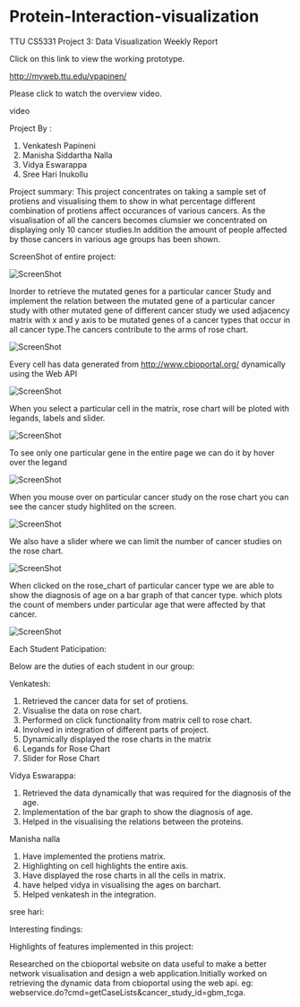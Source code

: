 # Protein-Interaction-visualization
TTU CS5331 Project 3: Data Visualization Weekly Report

Click on this link to view the working prototype. 

http://myweb.ttu.edu/vpapinen/

Please click to watch the overview video.

video


Project By :

1. Venkatesh Papineni 
2. Manisha Siddartha Nalla 
3. Vidya Eswarappa 
4. Sree Hari Inukollu 

Project summary: This project concentrates on taking a sample set of protiens and visualising them to show in what percentage different combination of protiens affect occurances of various cancers. As the visualisation of all the cancers becomes clumsier we concentrated on displaying only 10 cancer studies.In addition the amount of people affected by those cancers in various age groups has been shown.

ScreenShot of entire project:

![ScreenShot]()


Inorder to retrieve the mutated genes for a particular cancer Study and implement the relation between the mutated gene of a particular cancer study with other mutated gene of different cancer study we used adjacency matrix with x and y axis to be mutated genes of a cancer types that occur in all cancer type.The cancers contribute to the arms of rose chart. 

![ScreenShot](https://github.com/venkatesh45/Protein-Interaction-visualization/blob/master/DV-5.png)

Every cell has data generated from http://www.cbioportal.org/ dynamically using the Web API

![ScreenShot](https://github.com/venkatesh45/Protein-Interaction-visualization/blob/master/DV-6.png)

When you select a particular cell in the matrix, rose chart will be ploted with legands, labels and slider.

![ScreenShot](https://github.com/venkatesh45/Protein-Interaction-visualization/blob/master/DV-1.PNG)

To see only one particular gene in the entire page we can do it by hover over the legand

![ScreenShot](https://github.com/venkatesh45/Protein-Interaction-visualization/blob/master/DV-2.PNG)

When you mouse over on particular cancer study on the rose chart you can see the cancer study highlited on the screen.

![ScreenShot](https://github.com/venkatesh45/Protein-Interaction-visualization/blob/master/DV-3.PNG)

We also have a slider where we can limit the number of cancer studies on the rose chart.

![ScreenShot](https://github.com/venkatesh45/Protein-Interaction-visualization/blob/master/DV-4.PNG)



When clicked on the rose_chart of particular cancer type we are able to show the diagnosis of age on a bar graph of that cancer type. which plots the count of members under particular age that were affected by that cancer.

![ScreenShot](https://github.com/venkatesh45/Protein-Interaction-visualization/blob/master/bar%20graph.png)

Each Student Paticipation:

Below are the duties of each student in our group:

Venkatesh:

1. Retrieved the cancer data for set of protiens.
2. Visualise the data on rose chart.
3. Performed on click functionality from matrix cell to rose chart.
4. Involved in integration of different parts of project. 
5. Dynamically displayed the rose charts in the matrix
6. Legands for Rose Chart
7. Slider for Rose Chart

Vidya Eswarappa:

1. Retrieved the data dynamically that was required for the diagnosis of the age.
2. Implementation of the bar graph to show the diagnosis of age.
3. Helped in the visualising the relations between the proteins.

Manisha nalla

1. Have implemented the protiens matrix.
2. Highlighting on cell highlights the entire axis.
3. Have displayed the rose charts in all the cells in matrix.
4. have helped vidya in visualising the ages on barchart.
5. Helped venkatesh in the integration.

sree hari:


Interesting findings:
 
Highlights of features implemented in this project:

Researched on the cbioportal website on data useful to make a better network visualisation and design a web application.Initially worked on retrieving the dynamic data from cbioportal using the web api. eg: webservice.do?cmd=getCaseLists&cancer_study_id=gbm_tcga.

